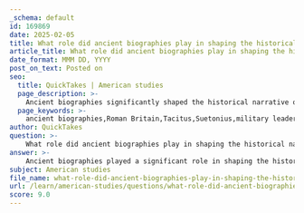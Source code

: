 ```yaml
---
_schema: default
id: 169869
date: 2025-02-05
title: What role did ancient biographies play in shaping the historical narrative of Roman Britain?
article_title: What role did ancient biographies play in shaping the historical narrative of Roman Britain?
date_format: MMM DD, YYYY
post_on_text: Posted on
seo:
  title: QuickTakes | American studies
  page_description: >-
    Ancient biographies significantly shaped the historical narrative of Roman Britain, providing insights into key figures and events, while highlighting the importance of contextual and critical analysis of historical sources.
  page_keywords: >-
    ancient biographies,Roman Britain,Tacitus,Suetonius,military leaders,primary sources,cultural context,bias,historical narratives,cultural continuity,critical analysis,indigenous cultures
author: QuickTakes
question: >-
    What role did ancient biographies play in shaping the historical narrative of Roman Britain?
answer: >-
    Ancient biographies played a significant role in shaping the historical narrative of Roman Britain by providing detailed accounts of the lives and actions of key figures during the Roman occupation. Notable authors such as Tacitus and Suetonius produced biographies that not only chronicled the achievements and character of military leaders and emperors but also offered insights into the broader socio-political context of the time.\n\n1. **Primary Sources of Information**: Biographies serve as primary sources that historians rely on to understand the motivations, strategies, and decisions of Roman leaders in Britain. For instance, Tacitus's works provide valuable information about the Roman military campaigns against the Caledonians and Picts, as well as the interactions between the Romans and local tribes.\n\n2. **Cultural Context and Bias**: While these biographies are invaluable, they must be approached with caution due to the potential biases of the authors. Tacitus, for example, had a particular perspective shaped by his own experiences and the political climate of his time. His portrayal of figures like Agricola, who governed Britain, reflects both admiration and criticism, which can influence how we interpret the Roman presence in Britain.\n\n3. **Influence on Historical Narratives**: The narratives constructed through these biographies have had a lasting impact on how Roman Britain is perceived. They often emphasize themes of conquest, civilization, and the moral character of leaders, which can overshadow the complexities of indigenous cultures and the realities of Roman rule. This has led to a somewhat skewed understanding of the interactions between Romans and the Celtic tribes.\n\n4. **Cultural Continuity and Change**: Biographies also highlight the continuity and change in cultural practices during the Roman occupation. They document how Roman customs and governance influenced local societies, which is crucial for understanding the evolution of British identity in the centuries that followed.\n\n5. **Historical Inquiry and Methodology**: The study of ancient biographies encourages critical analysis of historical sources. Historians must consider the context in which these texts were written, the intended audience, and the author's purpose. This critical approach helps to mitigate the effects of historical bias and provides a more nuanced understanding of the past.\n\nIn summary, ancient biographies are essential for constructing the historical narrative of Roman Britain, offering insights into key figures and events while also necessitating careful analysis to account for biases and cultural contexts. They contribute to our understanding of the complexities of Roman occupation and its impact on British history.
subject: American studies
file_name: what-role-did-ancient-biographies-play-in-shaping-the-historical-narrative-of-roman-britain.md
url: /learn/american-studies/questions/what-role-did-ancient-biographies-play-in-shaping-the-historical-narrative-of-roman-britain
score: 9.0
---
```


&nbsp;